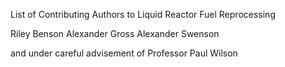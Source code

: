 List of Contributing Authors to Liquid Reactor Fuel Reprocessing

Riley Benson
Alexander Gross
Alexander Swenson

and under careful advisement of Professor Paul Wilson
